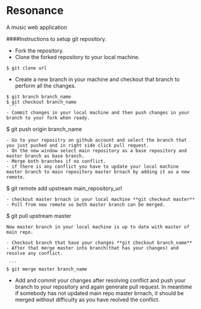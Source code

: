 # Resonance
A music web application

####Instructions to setup git repository.
  - Fork the repository.
  - Clone the forked repository to your local machine.
  
   ```
   $ git clone url
   ```

  - Create a new branch in your machine and checkout that branch to perform all the changes. 
   ```
   $ git branch branch_name
   $ git checkout branch_name
    ```
  - Commit changes in your local machine and then push changes in your branch to your fork when ready.
  
   ```
   $ git push origin branch_name
   ```
  - Go to your repositry on github account and select the branch that you just pushed and in right side click pull request.
  - On the new window select main repository as a base repository and master branch as base branch.
  - Merge both branches if no conflict.
  - if there is any conflict you have to update your local machine master branch to main repository master brnach by adding it as a new remote.
  
   ```
   $ git remote add upstream main_repository_url
   ```
  - checkout master brnach in your local machine **git checkout master**
  - Pull from new remote so both master branch can be merged.
  
   ```
   $ git pull upstream master
   ```
   Now master branch in your local machine is up to date with master of main repo.
   
  - Checkout branch that have your changes **git checkout branch_name**
  - After that merge master into branch(that has your changes) and resolve any conflict.
   
    ```
   $ git merge master branch_name
   ```
   
  - Add and commit your changes after resolving conflict and push your branch to your repository and again generate pull request. In meantime if somebody has not updated main repo master brnach, it should be merged without difficulty as you have reolved the conflict. 
